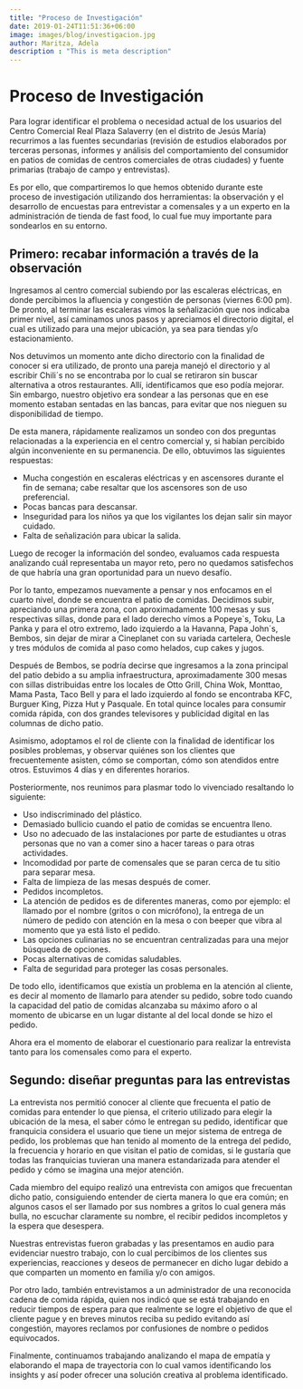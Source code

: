 ```yaml
---
title: "Proceso de Investigación"
date: 2019-01-24T11:51:36+06:00
image: images/blog/investigacion.jpg
author: Maritza, Adela
description : "This is meta description"
---
```


# Proceso de Investigación

Para lograr identificar el problema o necesidad actual de los usuarios del Centro Comercial Real Plaza Salaverry  (en el distrito de Jesús María) recurrimos a las fuentes secundarias (revisión de estudios elaborados por terceras personas, informes y análisis del comportamiento del consumidor en patios de comidas de centros comerciales de otras ciudades) y fuente primarias (trabajo de campo y entrevistas).

Es por ello, que compartiremos lo que hemos obtenido durante este proceso de investigación utilizando dos herramientas: la observación y el desarrollo de encuestas para entrevistar a comensales y a un experto en la administración de tienda de fast food, lo cual fue muy importante para sondearlos en su entorno. 

Primero: recabar información a través de la observación 
----

Ingresamos al centro comercial subiendo por las escaleras eléctricas, en donde percibimos la afluencia y congestión de personas (viernes 6:00 pm). De pronto, al terminar las escaleras vimos la señalización que nos indicaba primer nivel, así caminamos unos pasos y apreciamos el directorio digital, el cual es utilizado para una mejor ubicación, ya sea para tiendas y/o estacionamiento.

Nos detuvimos un momento ante dicho directorio  con la finalidad de conocer si era utilizado, de pronto una pareja manejó el directorio y al escribir Chili´s no se encontraba por lo cual  se retiraron sin buscar alternativa a otros restaurantes. Allí, identificamos que eso podía mejorar. Sin embargo, nuestro objetivo era sondear a las personas que en ese momento estaban sentadas en las bancas, para evitar que nos nieguen su disponibilidad de tiempo.

De esta manera, rápidamente realizamos un sondeo con dos preguntas relacionadas a la experiencia  en el  centro comercial y, si habían percibido algún inconveniente en su permanencia.  De ello, obtuvimos las siguientes respuestas:

- Mucha congestión en escaleras eléctricas y en ascensores durante el fin de semana; cabe resaltar que los ascensores son de uso preferencial.
- Pocas bancas para descansar.
- Inseguridad para los niños ya que los vigilantes los dejan salir sin mayor cuidado.
- Falta de señalización para ubicar la salida.

Luego de recoger la información del sondeo, evaluamos cada respuesta analizando cuál representaba un mayor reto, pero no quedamos satisfechos de que habría una gran oportunidad para un nuevo desafío. 

Por lo tanto, empezamos nuevamente a pensar y nos enfocamos en el cuarto nivel, donde se encuentra el patio de comidas. Decidimos subir, apreciando una primera zona, con aproximadamente 100 mesas y sus respectivas sillas, donde para el lado derecho vímos a Popeye`s, Toku, La Panka y para el otro extremo, lado izquierdo a la Havanna, Papa John´s, Bembos, sin dejar de mirar a Cineplanet con su variada cartelera, Oechesle y tres módulos de comida al paso como helados, cup cakes y jugos. 

Después de Bembos, se podría decirse que ingresamos a la zona principal del patio debido a su amplia infraestructura, aproximadamente 300 mesas con sillas distribuidas entre los locales de Otto Grill, China Wok, Monttao, Mama Pasta, Taco Bell y para el lado izquierdo al fondo se encontraba KFC, Burguer King, Pizza Hut y Pasquale. En total quince locales para consumir comida rápida, con dos grandes televisores y publicidad digital en las columnas de dicho patio. 

Asimismo, adoptamos el rol de cliente con la finalidad de identificar los posibles problemas, y  observar quiénes son los clientes que frecuentemente asisten, cómo se comportan, cómo son atendidos entre otros. Estuvimos  4 días y en diferentes horarios. 

Posteriormente, nos reunimos para plasmar todo lo vivenciado resaltando lo siguiente: 

- Uso indiscriminado del plástico.
- Demasiado bullicio cuando el patio de comidas se encuentra lleno.
- Uso no adecuado de las instalaciones por parte de estudiantes u otras personas que no van a comer sino a hacer tareas o para otras actividades.
- Incomodidad por parte de comensales que se paran cerca de tu sitio para separar mesa.
- Falta de limpieza de las mesas después de comer.
- Pedidos incompletos.
- La atención de pedidos es de diferentes maneras, como  por ejemplo: el llamado por el nombre (gritos o con micrófono), la entrega de un número de pedido con atención en la mesa o con beeper que vibra al momento que ya está listo el pedido.
- Las opciones culinarias no se encuentran centralizadas para una mejor búsqueda de opciones.
- Pocas alternativas de comidas saludables.
- Falta de seguridad para proteger las cosas personales.

De todo ello, identificamos  que existía un problema en la atención al cliente, es decir al momento de llamarlo para atender su pedido, sobre todo cuando la capacidad del patio de comidas alcanzaba su máximo aforo o al momento de ubicarse en un lugar distante al del local donde se hizo el pedido.  

Ahora era el momento de elaborar el cuestionario para realizar la entrevista tanto para los comensales como para el experto.

Segundo: diseñar preguntas para las entrevistas
-----
La entrevista nos permitió conocer al cliente que frecuenta el patio de comidas para entender lo que piensa, el criterio utilizado para elegir la ubicación de la mesa, el saber cómo le entregan su pedido, identificar que franquicia considera el usuario que tiene un mejor sistema de entrega de pedido, los problemas que han tenido al momento de la entrega del pedido,  la frecuencia y horario en que visitan el patio de comidas, si le gustaría que todas las franquicias tuvieran una manera estandarizada para atender el pedido y cómo se imagina una mejor atención.

Cada miembro del equipo realizó una entrevista con amigos que frecuentan dicho patio, consiguiendo entender de cierta manera lo que era común; en algunos casos el ser llamado por sus nombres a gritos lo cual genera más bulla, no escuchar claramente su nombre,  el recibir pedidos incompletos y la espera que desespera.

Nuestras entrevistas fueron grabadas y las presentamos en audio para evidenciar nuestro trabajo, con lo cual percibimos de los clientes sus experiencias, reacciones y deseos de permanecer en dicho lugar debido a que comparten un momento en familia y/o con amigos.

Por otro lado, también entrevistamos a un administrador de una reconocida cadena de comida rápida, quien nos indicó que se está trabajando en reducir tiempos de espera para que realmente se logre el objetivo de que el cliente pague y en breves minutos reciba su pedido evitando así congestión, mayores reclamos por confusiones de nombre o pedidos equivocados.

Finalmente, continuamos trabajando analizando el mapa de empatía y elaborando el mapa de trayectoria con lo cual vamos identificando los insights y así poder ofrecer una solución creativa al problema identificado.